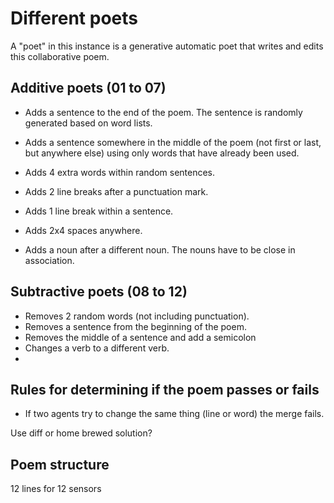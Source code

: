 # Different poets

A "poet" in this instance is a generative automatic poet that writes and edits this collaborative poem.

## Additive poets (01 to 07)

- Adds a sentence to the end of the poem. The sentence is randomly generated based on word lists.
- Adds a sentence somewhere in the middle of the poem (not first or last, but anywhere else) using only words that have already been used.
- Adds 4 extra words within random sentences.
- Adds 2 line breaks after a punctuation mark.
- Adds 1 line break within a sentence.
- Adds 2x4 spaces anywhere.

- Adds a noun after a different noun. The nouns have to be close in association.

## Subtractive poets (08 to 12)

- Removes 2 random words (not including punctuation).
- Removes a sentence from the beginning of the poem.
- Removes the middle of a sentence and add a semicolon
- Changes a verb to a different verb.
- 


## Rules for determining if the poem passes or fails

- If two agents try to change the same thing (line or word) the merge fails.

Use diff or home brewed solution?

## Poem structure

12 lines for 12 sensors

